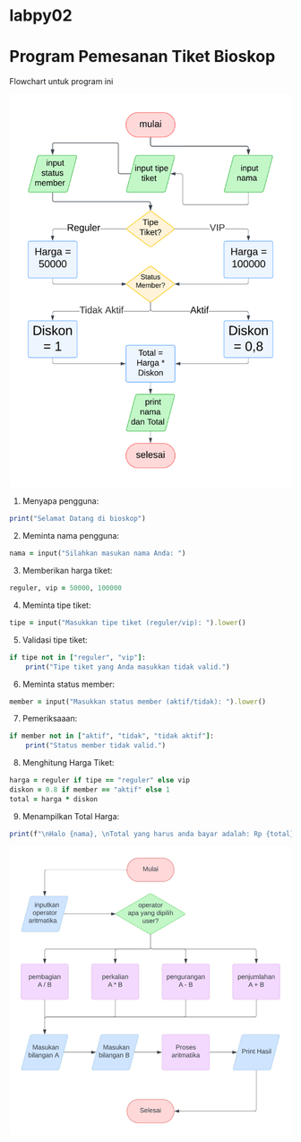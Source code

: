 # labpy02


# Program Pemesanan Tiket Bioskop

Flowchart untuk program ini

![alt text](<gambar/flowchart tiket bioskop.png>)

1. Menyapa pengguna:
```ruby
print("Selamat Datang di bioskop")
```

2. Meminta nama pengguna:
```ruby
nama = input("Silahkan masukan nama Anda: ")
```

3. Memberikan harga tiket:
```ruby
reguler, vip = 50000, 100000
```

4. Meminta tipe tiket:
```ruby
tipe = input("Masukkan tipe tiket (reguler/vip): ").lower()
```

5. Validasi tipe tiket:
```ruby
if tipe not in ["reguler", "vip"]:
    print("Tipe tiket yang Anda masukkan tidak valid.")
```

6. Meminta status member:
```ruby
member = input("Masukkan status member (aktif/tidak): ").lower()
```

7. Pemeriksaaan:
```ruby
if member not in ["aktif", "tidak", "tidak aktif"]:
    print("Status member tidak valid.")
```

8. Menghitung Harga Tiket:
```ruby
harga = reguler if tipe == "reguler" else vip
diskon = 0.8 if member == "aktif" else 1
total = harga * diskon
```

9. Menampilkan Total Harga:
```ruby
print(f"\nHalo {nama}, \nTotal yang harus anda bayar adalah: Rp {total}\n")
```


![alt text](<gambar/flowchart kalkulator sederhana.jpeg>)
